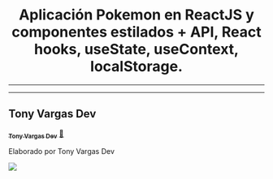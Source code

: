 <h1 align="center">
 Aplicación Pokemon en ReactJS y componentes estilados + API, React hooks, useState, useContext, localStorage.
</h1>

<hr>



---
## Tony Vargas Dev

<a href="https://www.tonyvargasdev.com/">
 <sub><b>Tony Vargas Dev</b></sub></a>  <a href="www.linkedin.com/in/tony-vargas-garcía-122b1424b" title="LinkedIn">🚀</a>


Elaborado por Tony Vargas Dev


 <div> 
  <a href="www.linkedin.com/in/tony-vargas-garcía-122b1424b" target="_blank"><img src="https://img.shields.io/badge/-LinkedIn-%230077B5?style=for-the-badge&logo=linkedin&logoColor=white" target="_blank"></a> 
</div>
